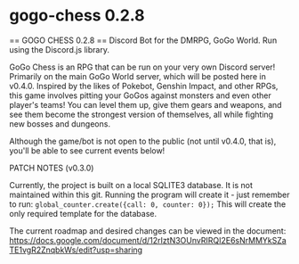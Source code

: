 # gogo-chess 0.2.8

== GOGO CHESS 0.2.8 ==
Discord Bot for the DMRPG, GoGo World. Run using the Discord.js library.

GoGo Chess is an RPG that can be run on your very own Discord server! Primarily on the main GoGo World server, which will be posted here in v0.4.0.
Inspired by the likes of Pokebot, Genshin Impact, and other RPGs, this game involves pitting your GoGos against monsters and even other player's teams! You can level them up, give them gears and weapons, and see them become the strongest version of themselves, all while fighting new bosses and dungeons.

Although the game/bot is not open to the public (not until v0.4.0, that is), you'll be able to see current events below!


PATCH NOTES (v0.3.0)

Currently, the project is built on a local SQLITE3 database. It is not maintained within this git.
Running the program will create it - just remember to run:
`global_counter.create({call: 0, counter: 0});`
This will create the only required template for the database.


The current roadmap and desired changes can be viewed in the document:
https://docs.google.com/document/d/12rIztN3OUnvRIRQI2E6sNrMMYkSZaTE1vgR2ZnqbkWs/edit?usp=sharing
